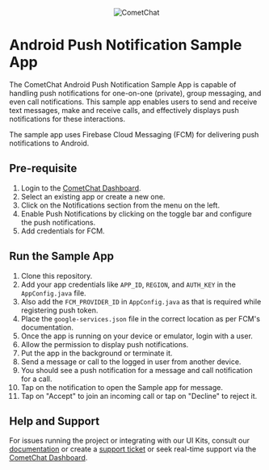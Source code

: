 <p align="center">
  <img alt="CometChat" src="https://assets.cometchat.io/website/images/logos/banner.png">
</p>

# Android Push Notification Sample App

The CometChat Android Push Notification Sample App is capable of handling push notifications for one-on-one (private), group messaging, and even call notifications. This sample app enables users to send and receive text messages, make and receive calls, and effectively displays push notifications for these interactions.

The sample app uses Firebase Cloud Messaging (FCM) for delivering push notifications to Android.

## Pre-requisite

1. Login to the [CometChat Dashboard](https://app.cometchat.com/).
2. Select an existing app or create a new one.
3. Click on the Notifications section from the menu on the left.
4. Enable Push Notifications by clicking on the toggle bar and configure the push notifications.
5. Add credentials for FCM.

## Run the Sample App

1. Clone this repository.
2. Add your app credentials like `APP_ID`, `REGION`, and `AUTH_KEY` in the `AppConfig.java` file.
3. Also add the `FCM_PROVIDER_ID` in `AppConfig.java` as that is required while registering push token.
4. Place the `google-services.json` file in the correct location as per FCM's documentation.
5. Once the app is running on your device or emulator, login with a user.
6. Allow the permission to display push notifications.
7. Put the app in the background or terminate it.
8. Send a message or call to the logged in user from another device.
9. You should see a push notification for a message and call notification for a call.
10. Tap on the notification to open the Sample app for message.
11. Tap on "Accept" to join an incoming call or tap on "Decline" to reject it.


## Help and Support

For issues running the project or integrating with our UI Kits, consult our [documentation](https://www.cometchat.com/docs/) or create a [support ticket](https://help.cometchat.com/hc/en-us) or seek real-time support via the [CometChat Dashboard](https://app.cometchat.com/).
